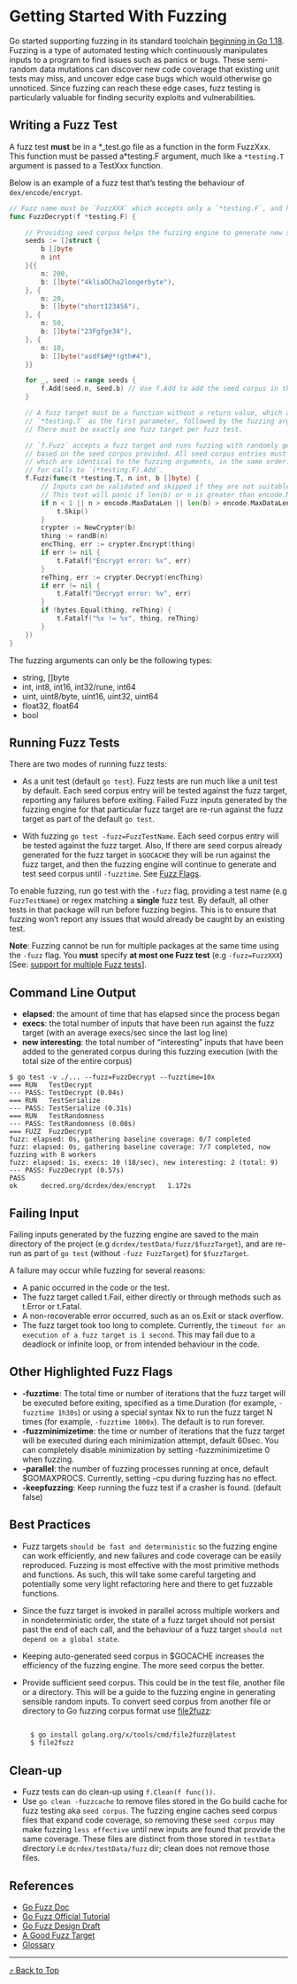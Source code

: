 <a id="top"></a>
# Getting Started With Fuzzing

Go started supporting fuzzing in its standard toolchain [beginning in Go 1.18](https://go.dev/doc/fuzz/). Fuzzing is a type of automated testing which continuously manipulates inputs to a program to find issues such as panics or bugs. These semi-random data mutations can discover new code coverage that existing unit tests may miss, and uncover edge case bugs which would otherwise go unnoticed. Since fuzzing can reach these edge cases, fuzz testing is particularly valuable for finding security exploits and vulnerabilities.

## Writing a Fuzz Test

A fuzz test **must** be in a \*_test.go file as a function in the form FuzzXxx. This function must be passed a*testing.F argument, much like a `*testing.T` argument is passed to a TestXxx function.

Below is an example of a fuzz test that’s testing the behaviour of `dex/encode/encrypt`.

```go
// Fuzz name must be `FuzzXXX` which accepts only a `*testing.F`, and has no return value.
func FuzzDecrypt(f *testing.F) {

	// Providing seed corpus helps the fuzzing engine to generate new seeds efficiently.
	seeds := []struct {
		b []byte
		n int
	}{{
		n: 200,
		b: []byte("4kliaOCha2longerbyte"),
	}, {
		n: 20,
		b: []byte("short123456"),
	}, {
		n: 50,
		b: []byte("23Fgfge34"),
	}, {
		n: 10,
		b: []byte("asdf$#@*(gth#4"),
	}}

	for _, seed := range seeds {
		f.Add(seed.n, seed.b) // Use f.Add to add the seed corpus in the same order as the fuzz target arguments.
	}

	// A fuzz target must be a function without a return value, which accepts a
	// `*testing.T` as the first parameter, followed by the fuzzing arguments.
	// There must be exactly one fuzz target per fuzz test.

	// `f.Fuzz` accepts a fuzz target and runs fuzzing with randomly generated values
	// based on the seed corpus provided. All seed corpus entries must have types
	// which are identical to the fuzzing arguments, in the same order. This is true
	// for calls to `(*testing.F).Add`.
	f.Fuzz(func(t *testing.T, n int, b []byte) {
		// Inputs can be validated and skipped if they are not suitable.
		// This test will panic if len(b) or n is greater than encode.MaxDataLen.
		if n < 1 || n > encode.MaxDataLen || len(b) > encode.MaxDataLen {
			t.Skip()
		}
		crypter := NewCrypter(b)
		thing := randB(n)
		encThing, err := crypter.Encrypt(thing)
		if err != nil {
			t.Fatalf("Encrypt error: %v", err)
		}
		reThing, err := crypter.Decrypt(encThing)
		if err != nil {
			t.Fatalf("Decrypt error: %v", err)
		}
		if !bytes.Equal(thing, reThing) {
			t.Fatalf("%x != %x", thing, reThing)
		}
	})
}
```

The fuzzing arguments can only be the following types:

- string, []byte
- int, int8, int16, int32/rune, int64
- uint, uint8/byte, uint16, uint32, uint64
- float32, float64
- bool

## Running Fuzz Tests

 There are two modes of running fuzz tests:

- As a unit test (default `go test`).
    Fuzz tests are run much like a unit test by default. Each seed corpus entry will be tested against the fuzz target, reporting any failures before exiting. Failed Fuzz inputs generated by the fuzzing engine for that particular fuzz target are re-run against the fuzz target as part of the default `go test`.

- With fuzzing `go test -fuzz=FuzzTestName`.
    Each seed corpus entry will be tested against the fuzz target. Also, If there are seed corpus already generated for the fuzz target in `$GOCACHE` they will be run against the fuzz target, and then the fuzzing engine will continue to generate and test seed corpus until `-fuzztime`. See [Fuzz Flags](#other-highlighted-fuzz-flags).

To enable fuzzing, run go test with the `-fuzz` flag, providing a test name (e.g `FuzzTestName`) or regex matching a **single** fuzz test. By default, all other tests in that package will run before fuzzing begins. This is to ensure that fuzzing won’t report any issues that would already be caught by an existing test.

**Note**: Fuzzing cannot be run for multiple packages at the same time using the `-fuzz` flag. You **must** specify **at most one Fuzz test** (e.g `-fuzz=FuzzXXX`) [See: [support for multiple Fuzz tests](https://go.googlesource.com/proposal/+/master/design/draft-fuzzing.md#fuzzing-engine-supports-multiple-fuzz-tests-at-once)].

## Command Line Output

- **elapsed**: the amount of time that has elapsed since the process began
- **execs**: the total number of inputs that have been run against the fuzz target (with an average execs/sec since the last log line)
- **new interesting**: the total number of “interesting” inputs that have been added to the generated corpus during this fuzzing execution (with the total size of the entire corpus)

```text
$ go test -v ./... --fuzz=FuzzDecrypt --fuzztime=10x 
=== RUN   TestDecrypt
--- PASS: TestDecrypt (0.04s)
=== RUN   TestSerialize
--- PASS: TestSerialize (0.31s)
=== RUN   TestRandomness
--- PASS: TestRandomness (0.08s)
=== FUZZ  FuzzDecrypt
fuzz: elapsed: 0s, gathering baseline coverage: 0/7 completed
fuzz: elapsed: 0s, gathering baseline coverage: 7/7 completed, now fuzzing with 8 workers
fuzz: elapsed: 1s, execs: 10 (18/sec), new interesting: 2 (total: 9)
--- PASS: FuzzDecrypt (0.57s)
PASS
ok      decred.org/dcrdex/dex/encrypt   1.172s
```

## Failing Input

Failing inputs generated by the fuzzing engine are saved to the main directory of the project (e.g `dcrdex/testData/fuzz/$fuzzTarget`), and are re-run as part of `go test` (without `-fuzz FuzzTarget`) for `$fuzzTarget`.

A failure may occur while fuzzing for several reasons:

- A panic occurred in the code or the test.
- The fuzz target called t.Fail, either directly or through methods such as t.Error or t.Fatal.
- A non-recoverable error occurred, such as an os.Exit or stack overflow.
- The fuzz target took too long to complete. Currently, the `timeout for an execution of a fuzz target is 1 second`. This may fail due to a deadlock or infinite loop, or from intended behaviour in the code.

## Other Highlighted Fuzz Flags

- **-fuzztime**:
    The total time or number of iterations that the fuzz target will be executed before exiting, specified as a time.Duration (for example, `-fuzztime 1h30s`) or using a special syntax Nx to run the fuzz target N times (for example, `-fuzztime 1000x`). The default is to run forever.
- **-fuzzminimizetime**: the time or number of iterations that the fuzz target will be executed during each minimization attempt, default 60sec. You can completely disable minimization by setting -fuzzminimizetime 0 when fuzzing.
- **-parallel**: the number of fuzzing processes running at once, default $GOMAXPROCS. Currently, setting -cpu during fuzzing has no effect.
- **-keepfuzzing**: Keep running the fuzz test if a crasher is found. (default false)

## Best Practices

- Fuzz targets `should be fast and deterministic` so the fuzzing engine can work efficiently, and new failures and code coverage can be easily reproduced.
 Fuzzing is most effective with the most primitive methods and functions. As such, this will take some careful targeting and potentially some very light refactoring here and there to get fuzzable functions.
- Since the fuzz target is invoked in parallel across multiple workers and in nondeterministic order, the state of a fuzz target should not persist past the end of each call, and the behaviour of a fuzz target `should not depend on a global state`.
- Keeping auto-generated seed corpus in $GOCACHE increases the efficiency of the fuzzing engine. The more seed corpus the better.
- Provide sufficient seed corpus. This could be in the test file, another file or a directory. This will be a guide to the fuzzing engine in generating sensible random inputs.
To convert seed corpus from another file or directory to Go fuzzing corpus format use [file2fuzz](https://pkg.go.dev/golang.org/x/tools/cmd/file2fuzz):

  ```sh

	$ go install golang.org/x/tools/cmd/file2fuzz@latest
	$ file2fuzz

  ```

## Clean-up

- Fuzz tests can do clean-up using `f.Clean(f func())`.
- Use `go clean -fuzzcache` to remove files stored in the Go build cache for fuzz testing aka `seed corpus`. The fuzzing engine caches seed corpus files that expand code coverage, so removing these `seed corpus` may make fuzzing `less effective` until new inputs are found that provide the same coverage. These files are distinct from those stored in `testData` directory i.e `dcrdex/testData/fuzz` dir; clean does not remove those files.

## References

- [Go Fuzz Doc](https://go.dev/doc/fuzz/)
- [Go Fuzz Official Tutorial](https://go.dev/doc/tutorial/fuzz)
- [Go Fuzz Design Draft](https://go.googlesource.com/proposal/+/master/design/draft-fuzzing.md)
- [A Good Fuzz Target](https://github.com/google/fuzzing/blob/master/docs/good-fuzz-target.md)
- [Glossary](https://go.dev/doc/fuzz/#Glossary:~:text=Proposal-,Glossary,-corpus-entry%3A)

---

[⤴  Back to Top](#top)